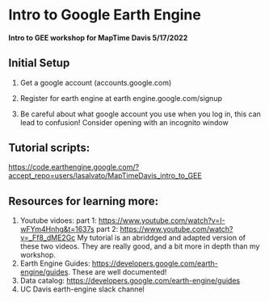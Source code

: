 # Intro to Google Earth Engine
#### Intro to GEE workshop for MapTime Davis 5/17/2022


## Initial Setup
1. Get a google account (accounts.google.com)

2. Register for earth engine at earth engine.google.com/signup

3. Be careful about what google account you use when you log in, this can lead to confusion! Consider opening with an incognito window




## Tutorial scripts:
https://code.earthengine.google.com/?accept_repo=users/lasalvato/MapTimeDavis_intro_to_GEE


## Resources for learning more:
1. Youtube vidoes: 
    part 1: https://www.youtube.com/watch?v=I-wFYm4Hnhg&t=1637s
    part 2: https://www.youtube.com/watch?v=_Ff8_dME2Gc
    My tutorial is an abriddged and adapted version of these two videos. They are really good, and a bit more in depth than my workshop.
2. Earth Engine Guides: https://developers.google.com/earth-engine/guides. These are well documented!
3. Data catalog: https://developers.google.com/earth-engine/guides
4. UC Davis earth-engine slack channel
